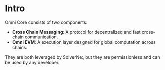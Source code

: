 # Intro

Omni Core consists of two components:

- **Cross Chain Messaging**: A protocol for decentralized and fast cross-chain communication.
- **Omni EVM**: A execution layer designed for global computation across chains.

They are both leveraged by SolverNet, but they are permissionless and can be used by any developer.
